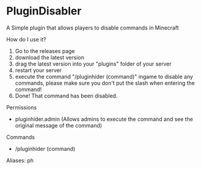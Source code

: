 # PluginDisabler

A Simple plugin that allows players to disable commands in Minecraft

How do I use it?

1. Go to the releases page
2. download the latest version
3. drag the latest version into your "plugins" folder of your server
4. restart your server
5. execute the command "/pluginhider (command)" ingame to disable any commands, please make sure you don't put the slash when entering the command!
6. Done! That command has been disabled.

Permissions
- pluginhider.admin (Allows admins to execute the command and see the original message of the command)

Commands
- /pluginhider (command)

Aliases: ph
